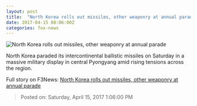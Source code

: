 ```yaml
---
layout: post
title:  "North Korea rolls out missiles, other weaponry at annual parade"
date: 2017-04-15 08:06:00Z
categories: fox-news
---
```


![North Korea rolls out missiles, other weaponry at annual parade](http://a57.foxnews.com/media2.foxnews.com/BrightCove/694940094001/2017/04/15/0/0/694940094001_5399237856001_5399219414001-vs.jpg?ve=1)

North Korea paraded its intercontinental ballistic missiles on Saturday in a massive military display in central Pyongyang amid rising tensions across the region.


Full story on F3News: [North Korea rolls out missiles, other weaponry at annual parade](http://www.f3nws.com/n/jMnEsC)

> Posted on: Saturday, April 15, 2017 1:06:00 PM
